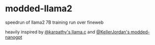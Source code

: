 # modded-llama2

speedrun of llama2 7B training run over fineweb

heavily inspired by [@karpathy's llama.c](https://github.com/karpathy/llama2.c/blob/master/train.py) and [@KellerJordan's modded-nanogpt](https://github.com/KellerJordan/modded-nanogpt)
